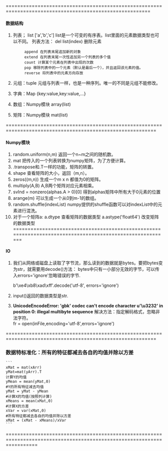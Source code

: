 ========================================================================================================
#### 数据结构
1. 列表； list ['a','b','c']
   list是一个可变的有序表。list里面的元素数据类型也可以不同。
   列表方法：
            del list(index)  删除元素  
            
            append 在列表末尾追加新的对象
            extend 在列表末尾一次性追加另一个列表的多个值
            count 计算某个元素在列表中出现的次数
            pop 移除列表中的一个元素（默认是最后一个），并且返回该元素的值。
            reverse 将列表中的元素方向存放


2. 元组：tuple 元组与列表一样，也是一种序列。唯一的不同是元组不能修改。

3. 字典：Map {key:value,key:value,...}

4. 数组：Numpy模块  array(list)

5. 矩阵：Numpy模块  mat(list)

==========================================================================================================
#### Numpy模块

1. random.uniform(n,m)  返回一个n~m之间的随机数。  
2. mat 把传入的一个列表转换为numpy矩阵，为了方便计算。
3. .transpose和.T一样的功能，矩阵的转置。  
4. shape    查看矩阵的大小，返回（m,n）。   
5. zeros((m,n))     生成一个m x n 都值为0的矩阵。  
6. multiply(A,B)    A,B两个矩阵对应元素相乘。
7. svInd = nonzero(alphas.A > 0)[0]  得到alphas矩阵中所有大于0元素的位置
8. arange(m)    可以生成一个从0到m-1的数组。
9. random.shuffle(indexList)  numpy提供的shuffle函数可以对indexList中的元素进行混洗。
10. 对于一个矩阵a:
    a.dtype     查看矩阵的数据类型
    a.astype('float64')    改变矩阵的数据类型
=========================================================================================================
#### IO
1. 我们从网络或磁盘上读取了字节流，那么读到的数据就是bytes。要把bytes变为str，就需要用decode()方法：
    bytes中只有一小部分无效的字节，可以传入errors='ignore'忽略错误的字节.

    b'\xe4\xb8\xad\xff'.decode('utf-8', errors='ignore')
    
2. input()返回的数据类型是str.

3.  **UnicodeEncodeError: 'gbk' codec can't encode character u'\u3232' in position 0: illegal multibyte sequence**
    解决方法：指定解码格式，忽略非法字符。  
    fr = open(inFile,encoding='utf-8',errors='ignore')

==========================================================================================================
### 数据特标准化：所有的特征都减去各自的均值并除以方差
    ```
    xMat = mat(xArr)
    yMat=mat(yArr).T
    计算Y的均值
    yMean = mean(yMat,0)
    #Y的所有特征减去均值
    yMat = yMat - yMean
    #计算X的均值(按照列计算)
    xMeans = mean(xMat,0)
    #计算X的方差
    xVar = var(xMat,0)
    #所有特征都减去各自的均值并除以方差
    xMat = (xMat - xMeans)/xVar
    ```
=======================================================================================================================